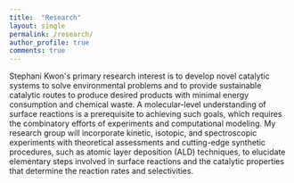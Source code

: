 ```yaml
---
title:  "Research"
layout: single
permalink: /research/
author_profile: true
comments: true
---
```


Stephani Kwon's primary research interest is to develop novel catalytic systems to solve environmental problems and to provide sustainable catalytic routes to produce desired products with minimal energy consumption and chemical waste. A molecular-level understanding of surface reactions is a prerequisite to achieving such goals, which requires the combinatory efforts of experiments and computational modeling. My research group will incorporate kinetic, isotopic, and spectroscopic experiments with theoretical assessments and cutting-edge synthetic procedures, such as atomic layer deposition (ALD) techniques, to elucidate elementary steps involved in surface reactions and the catalytic properties that determine the reaction rates and selectivities.